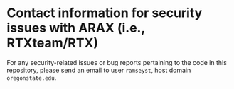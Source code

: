 # Contact information for security issues with ARAX (i.e., RTXteam/RTX)

For any security-related issues or bug reports pertaining
to the code in this repository, please send an email to
user `ramseyst`, host domain `oregonstate.edu`.


